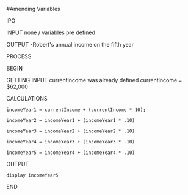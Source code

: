#Amending Variables

IPO

INPUT
none / variables pre defined

OUTPUT
-Robert's annual income on the fifth year

PROCESS

BEGIN

GETTING INPUT
    currentIncome was already defined
    currentIncome = $62,000
    

CALCULATIONS

    incomeYear1 = currentIncome + (currentIncome * 10);
    
    incomeYear2 = incomeYear1 + (incomeYear1 * .10)

    incomeYear3 = incomeYear2 + (incomeYear2 * .10)

    incomeYear4 = incomeYear3 + (incomeYear3 * .10)

    incomeYear5 = incomeYear4 + (incomeYear4 * .10)

OUTPUT

    display incomeYear5

END